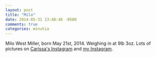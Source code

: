 ```yaml
---
layout: post
title: "Milo"
date: 2014-05-31 13:48:46 -0500
comments: true
categories: minutia
---
```


Milo West Miller, born May 21st, 2014. Weighing in at 9lb 3oz. Lots of pictures on [Carissa's Instagram](http://instagram.com/carissabyers) and [my Instagram](http://instagram.com/dealingwith).
